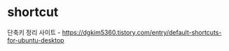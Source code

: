 # shortcut 

단축키 정리 사이트 - https://dgkim5360.tistory.com/entry/default-shortcuts-for-ubuntu-desktop


